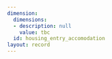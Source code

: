 ```yaml
---
dimension:
  dimensions:
  - description: null
    value: tbc
  id: housing_entry_accomodation
layout: record
---
```

